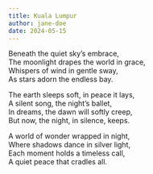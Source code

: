 ```yaml
---
title: Kuala Lumpur
author: jane-doe
date: 2024-05-15
---
```


Beneath the quiet sky’s embrace,  
The moonlight drapes the world in grace,  
Whispers of wind in gentle sway,  
As stars adorn the endless bay.  

The earth sleeps soft, in peace it lays,  
A silent song, the night’s ballet,  
In dreams, the dawn will softly creep,  
But now, the night, in silence, keeps.  

A world of wonder wrapped in night,  
Where shadows dance in silver light,  
Each moment holds a timeless call,  
A quiet peace that cradles all.  
